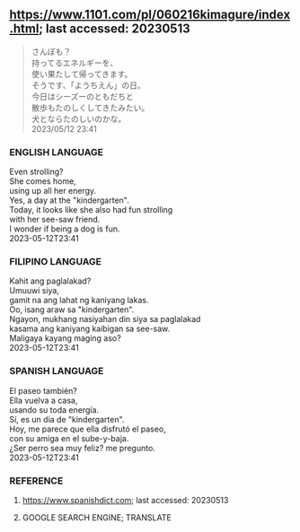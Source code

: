 
## https://www.1101.com/pl/060216kimagure/index.html; last accessed: 20230513

> さんぼも？<br/>
> 持ってるエネルギーを、<br/>
> 使い果たして帰ってきます。<br/>
> そうです、「ようちえん」の日。<br/>
> 今日はシーズーのともだちと<br/>
> 散歩もたのしくしてきたみたい。<br/>
> 犬とならたのしいのかな。<br/>
> 2023/05/12 23:41 

### ENGLISH LANGUAGE

Even strolling?<br/>
She comes home,<br/>
using up all her energy.<br/>
Yes, a day at the "kindergarten".<br/>
Today, it looks like she also had fun strolling<br/>
with her see-saw friend.<br/>
I wonder if being a dog is fun.<br/>
2023-05-12T23:41

### FILIPINO LANGUAGE

Kahit ang paglalakad?<br/>
Umuuwi siya,<br/>
gamit na ang lahat ng kaniyang lakas.<br/>
Oo, isang araw sa "kindergarten".<br/>
Ngayon, mukhang nasiyahan din siya sa paglalakad<br/>
kasama ang kaniyang kaibigan sa see-saw.<br/>
Maligaya kayang maging aso?<br/>
2023-05-12T23:41


### SPANISH LANGUAGE

El paseo también?<br/>
Ella vuelva a casa,<br/>
usando su toda energía.<br/>
Sí, es un dia de "kindergarten".<br/>
Hoy, me parece que ella disfrutó el paseo,<br/>
con su amiga en el sube-y-baja.<br/>
¿Ser perro sea muy feliz? me pregunto.<br/>
2023-05-12T23:41

### REFERENCE

1) https://www.spanishdict.com; last accessed: 20230513

2) GOOGLE SEARCH ENGINE; TRANSLATE
